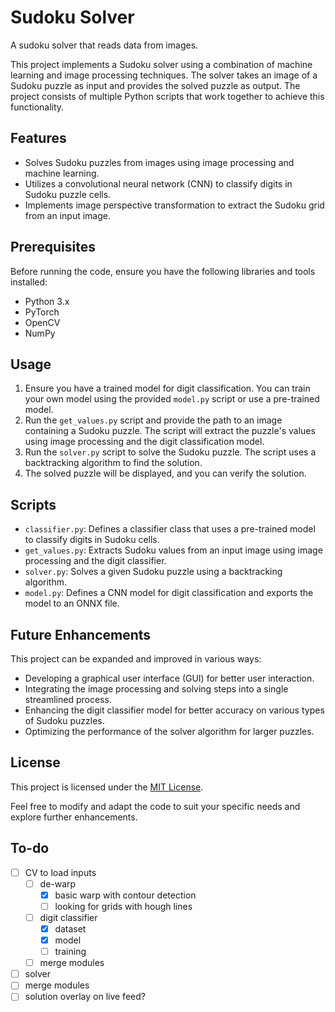 # Sudoku Solver
A sudoku solver that reads data from images.

This project implements a Sudoku solver using a combination of machine learning and image processing techniques. The solver takes an image of a Sudoku puzzle as input and provides the solved puzzle as output. The project consists of multiple Python scripts that work together to achieve this functionality.

## Features

- Solves Sudoku puzzles from images using image processing and machine learning.
- Utilizes a convolutional neural network (CNN) to classify digits in Sudoku puzzle cells.
- Implements image perspective transformation to extract the Sudoku grid from an input image.

## Prerequisites

Before running the code, ensure you have the following libraries and tools installed:

- Python 3.x
- PyTorch
- OpenCV
- NumPy

## Usage

1. Ensure you have a trained model for digit classification. You can train your own model using the provided `model.py` script or use a pre-trained model.
2. Run the `get_values.py` script and provide the path to an image containing a Sudoku puzzle. The script will extract the puzzle's values using image processing and the digit classification model.
3. Run the `solver.py` script to solve the Sudoku puzzle. The script uses a backtracking algorithm to find the solution.
4. The solved puzzle will be displayed, and you can verify the solution.

## Scripts

- `classifier.py`: Defines a classifier class that uses a pre-trained model to classify digits in Sudoku cells.
- `get_values.py`: Extracts Sudoku values from an input image using image processing and the digit classifier.
- `solver.py`: Solves a given Sudoku puzzle using a backtracking algorithm.
- `model.py`: Defines a CNN model for digit classification and exports the model to an ONNX file.

## Future Enhancements

This project can be expanded and improved in various ways:

- Developing a graphical user interface (GUI) for better user interaction.
- Integrating the image processing and solving steps into a single streamlined process.
- Enhancing the digit classifier model for better accuracy on various types of Sudoku puzzles.
- Optimizing the performance of the solver algorithm for larger puzzles.

## License

This project is licensed under the [MIT License](LICENSE).

Feel free to modify and adapt the code to suit your specific needs and explore further enhancements.



## To-do
- [ ] CV to load inputs
	- [ ] de-warp
		- [x] basic warp with contour detection
		- [ ] looking for grids with hough lines
	- [ ] digit classifier
		- [x] dataset
		- [x] model
		- [ ] training
	- [ ] merge modules
- [ ] solver
- [ ] merge modules
- [ ] solution overlay on live feed?
